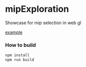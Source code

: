 # mipExploration
Showcase for mip selection in web gl

[example](https://busyrev.github.com/mipExploration/)

### How to build
```bash
npm install
npm run build
```